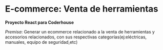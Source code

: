 # E-commerce: Venta de herramientas

**Proyecto React para Coderhouse**

*Premisa*: Generar un ecommerce relacionado a la venta de herramientas y accesorios relacionados, con sus respectivas
categorías(ej:eléctricas, manuales, equipo de seguridad,etc)

